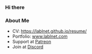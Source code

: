 ### Hi there

###  About Me
- CV: <a href="https://lablnet.github.io/resume" target="_blank">https://lablnet.github.io/resume/</a>
- Portfolio: <a href="https://www.lablnet.com" target="_blank">www.lablnet.com</a>
- Support at <a href="https://www.patreon.com/lablnet" target="_blank">Patreon</a>
- Join at <a href="https://discord.gg/Hr7WxPdG">Discord</a>
